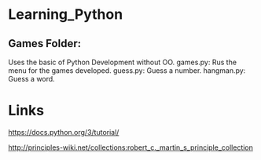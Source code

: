# Learning_Python
## Games Folder:
  Uses the basic of Python Development without OO.
  games.py: Rus the menu for the games developed.
  guess.py: Guess a number.
  hangman.py: Guess a word.
  
  
# Links
https://docs.python.org/3/tutorial/

http://principles-wiki.net/collections:robert_c._martin_s_principle_collection

